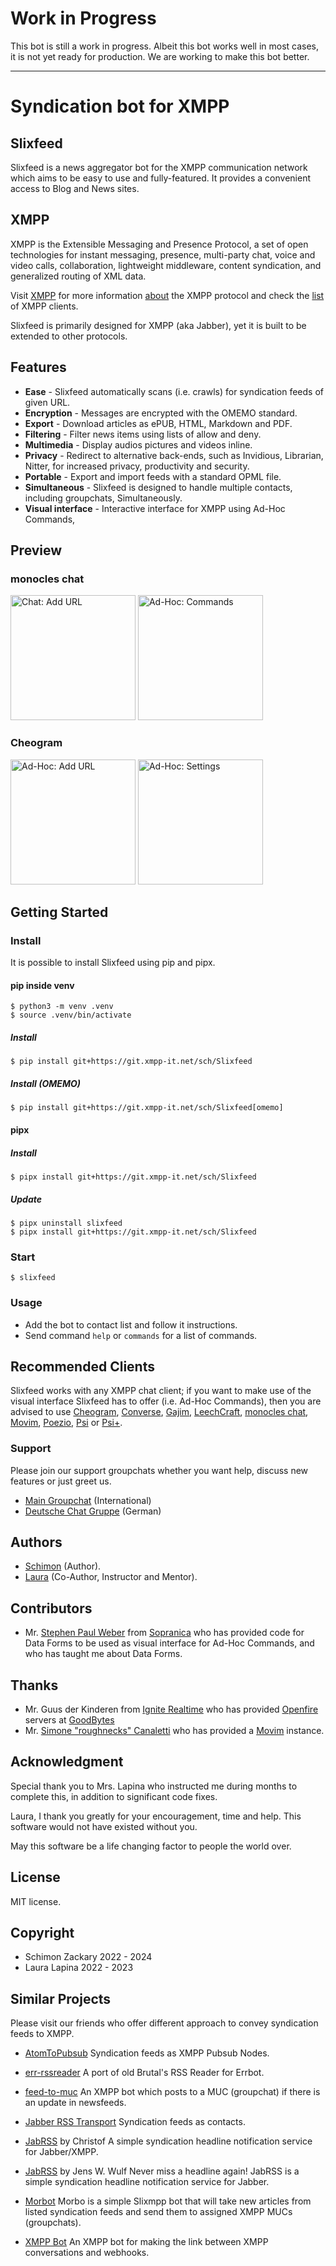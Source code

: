 # Work in Progress

This bot is still a work in progress. Albeit this bot works well in most cases, it is not yet ready for production. We are working to make this bot better.

---

# Syndication bot for XMPP

## Slixfeed

Slixfeed is a news aggregator bot for the XMPP communication network which aims to be easy to use and fully-featured. It provides a convenient access to Blog and News sites.

## XMPP

XMPP is the Extensible Messaging and Presence Protocol, a set of open technologies for instant messaging, presence, multi-party chat, voice and video calls, collaboration, lightweight middleware, content syndication, and generalized routing of XML data.

Visit [XMPP](https://xmpp.org/) for more information [about](https://xmpp.org/about/) the XMPP protocol and check the [list](https://xmpp.org/software/) of XMPP clients.

Slixfeed is primarily designed for XMPP (aka Jabber), yet it is built to be extended to other protocols.

## Features

- **Ease** - Slixfeed automatically scans (i.e. crawls) for syndication feeds of given URL.
- **Encryption** - Messages are encrypted with the OMEMO standard.
- **Export** - Download articles as ePUB, HTML, Markdown and PDF.
- **Filtering** - Filter news items using lists of allow and deny.
- **Multimedia** - Display audios pictures and videos inline.
- **Privacy** - Redirect to alternative back-ends, such as Invidious, Librarian, Nitter, for increased privacy, productivity and security.
- **Portable** - Export and import feeds with a standard OPML file.
- **Simultaneous** - Slixfeed is designed to handle multiple contacts, including groupchats, Simultaneously.
- **Visual interface** - Interactive interface for XMPP using Ad-Hoc Commands,

## Preview

### monocles chat

<img alt="Chat: Add URL" src="slixfeed/documentation/screenshots/chat_add_url.png" width="200px"/>
<img alt="Ad-Hoc: Commands" src="slixfeed/documentation/screenshots/adhoc_commands.png" width="200px"/>

<!-- ![Chat: Add URL](slixfeed/documentation/screenshots/chat_add_url.png) ![Ad-Hoc: Commands](slixfeed/documentation/screenshots/adhoc_commands.png) -->

### Cheogram

<img alt="Ad-Hoc: Add URL" src="slixfeed/documentation/screenshots/adhoc_add_url.png" width="200px"/>
<img alt="Ad-Hoc: Settings" width="200px" src="slixfeed/documentation/screenshots/adhoc_settings.png"/>

<!-- ![Ad-Hoc: Add URL](slixfeed/documentation/screenshots/adhoc_add_url.png) ![Ad-Hoc: Preview URL](slixfeed/documentation/screenshots/adhoc_preview_url.png) ![Ad-Hoc: Settings](slixfeed/documentation/screenshots/adhoc_settings.png) -->

## Getting Started

### Install

It is possible to install Slixfeed using pip and pipx.

#### pip inside venv

```
$ python3 -m venv .venv
$ source .venv/bin/activate
```

##### Install

```
$ pip install git+https://git.xmpp-it.net/sch/Slixfeed
```

##### Install (OMEMO)

```
$ pip install git+https://git.xmpp-it.net/sch/Slixfeed[omemo]
```

#### pipx

##### Install

```
$ pipx install git+https://git.xmpp-it.net/sch/Slixfeed
```

##### Update

```
$ pipx uninstall slixfeed
$ pipx install git+https://git.xmpp-it.net/sch/Slixfeed
```

### Start

```
$ slixfeed
```

### Usage

- Add the bot to contact list and follow it instructions.
- Send command `help` or `commands` for a list of commands.

## Recommended Clients

Slixfeed works with any XMPP chat client; if you want to make use of the visual interface Slixfeed has to offer (i.e. Ad-Hoc Commands), then you are advised to use [Cheogram](https://cheogram.com), [Converse](https://conversejs.org), [Gajim](https://gajim.org), [LeechCraft](https://leechcraft.org/plugins-azoth-xoox), [monocles chat](https://monocles.chat), [Movim](https://mov.im), [Poezio](https://poez.io), [Psi](https://psi-im.org) or [Psi+](https://psi-plus.com).

### Support

Please join our support groupchats whether you want help, discuss new features or just greet us.

- [Main Groupchat](xmpp:slixfeed@chat.woodpeckersnest.space?join) (International)
- [Deutsche Chat Gruppe](xmpp:slixfeed@conference.miharu.dedyn.io?join) (German)

## Authors

- [Schimon](xmpp:sch@pimux.de?message) (Author).
- [Laura](xmpp:lauranna@404.city?message) (Co-Author, Instructor and Mentor).

## Contributors

- Mr. [Stephen Paul Weber](https://singpolyma.net/) from [Sopranica](https://soprani.ca/) who has provided code for Data Forms to be used as visual interface for Ad-Hoc Commands, and who has taught me about Data Forms.

## Thanks

- Mr. Guus der Kinderen from [Ignite Realtime](https://igniterealtime.org/) who has provided [Openfire](https://igniterealtime.org/projects/openfire/) servers at [GoodBytes](http://goodbytes.nl/)
- Mr. [Simone "roughnecks" Canaletti](https://woodpeckersnest.space/) who has provided a [Movim](https://join.movim.eu/) instance.

## Acknowledgment

Special thank you to Mrs. Lapina who instructed me during months to complete this, in addition to significant code fixes.

Laura, I thank you greatly for your encouragement, time and help. This software would not have existed without you.

May this software be a life changing factor to people the world over.

## License

MIT license.

## Copyright

- Schimon Zackary 2022 - 2024
- Laura Lapina 2022 - 2023

## Similar Projects

Please visit our friends who offer different approach to convey syndication feeds to XMPP.

* [AtomToPubsub](https://github.com/imattau/atomtopubsub)
Syndication feeds as XMPP Pubsub Nodes.

* [err-rssreader](https://github.com/errbotters/err-rssreader)
A port of old Brutal's RSS Reader for Errbot.

* [feed-to-muc](https://salsa.debian.org/mdosch/feed-to-muc)
An XMPP bot which posts to a MUC (groupchat) if there is an update in newsfeeds.

* [Jabber RSS Transport](https://jabberworld.info/Jabber_RSS_Transport)
Syndication feeds as contacts.

* [JabRSS](https://dev.cmeerw.org/Projects/jabrss) by Christof
A simple syndication headline notification service for Jabber/XMPP.

* [JabRSS](http://www.jotwewe.de/de/xmpp/jabrss/jabrss_en.htm) by Jens W. Wulf
Never miss a headline again! JabRSS is a simple syndication headline notification service for Jabber.

* [Morbot](https://codeberg.org/TheCoffeMaker/Morbot)
Morbo is a simple Slixmpp bot that will take new articles from listed syndication feeds and send them to assigned XMPP MUCs (groupchats).

* [XMPP Bot](https://github.com/nioc/xmpp-bot)
An XMPP bot for making the link between XMPP conversations and webhooks.
